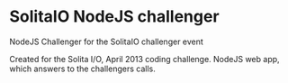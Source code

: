 SolitaIO NodeJS challenger
===================

NodeJS Challenger for the SolitaIO challenger event

Created for the Solita I/O, April 2013 coding challenge. NodeJS web app, which answers to the challengers calls.
